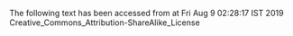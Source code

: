 The following text has been accessed from at Fri Aug 9 02:28:17 IST 2019
Creative_Commons_Attribution-ShareAlike_License
